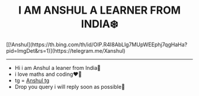 <!DOCTYPE html>
<html lang="en">
<head>
    <meta charset="UTF-8">
</head>
 <h1 align="center"><b>I AM ANSHUL A LEARNER FROM INDIA❄️</b></h1>
[[!Anshul](https://th.bing.com/th/id/OIP.R4I8AbLlg7MUpWEEphj7qgHaHa?pid=ImgDet&rs=1)](https://telegram.me/Xanshul)
<hr size="3" noshade color="red">
<body>
    <ul>
        <li>Hi i am Anshul a leaner from India🪷</li>
        <li>i love maths and coding❤️‍🔥</li>
        <li>tg = <a href="telegram.me/Xanshul">Anshul tg</a></li>
        <li>Drop you query i will reply soon as possible🐸
          </li>
    </ul>
</body>
</html>   
<!---
Hacmker/Hacmker is a ✨ special ✨ repository because its `README.md` (this file) appears on your GitHub profile.
You can click the Preview link to take a look at your changes.
--->
